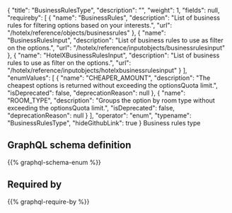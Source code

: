 {
  "title": "BusinessRulesType",
  "description": "",
  "weight": 1,
  "fields": null,
  "requireby": [
    {
      "name": "BusinessRules",
      "description": "List of business rules for filtering options based on your interests.",
      "url": "/hotelx/reference/objects/businessrules"
    },
    {
      "name": "BusinessRulesInput",
      "description": "List of business rules to use as filter on the options.",
      "url": "/hotelx/reference/inputobjects/businessrulesinput"
    },
    {
      "name": "HotelXBusinessRulesInput",
      "description": "List of business rules to use as filter on the options.",
      "url": "/hotelx/reference/inputobjects/hotelxbusinessrulesinput"
    }
  ],
  "enumValues": [
    {
      "name": "CHEAPER_AMOUNT",
      "description": "The cheapest options is returned without exceeding the optionsQuota limit.",
      "isDeprecated": false,
      "deprecationReason": null
    },
    {
      "name": "ROOM_TYPE",
      "description": "Groups the option by room type without exceeding the optionsQuota limit.",
      "isDeprecated": false,
      "deprecationReason": null
    }
  ],
  "operator": "enum",
  "typename": "BusinessRulesType",
  "hideGithubLink": true
}
Business rules type
## GraphQL schema definition

{{% graphql-schema-enum %}}

## Required by

{{% graphql-require-by %}}
